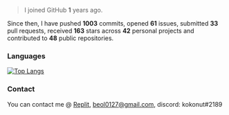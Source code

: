 > I joined GitHub **1** years ago.

Since then, I have pushed **1003** commits, opened **61** issues, submitted **33** pull requests, received **163** stars across **42** personal projects and contributed to **48** public repositories.


### Languages

[![Top Langs](https://github-readme-stats.vercel.app/api/top-langs/?username=JBYT27&layout=compact&langs_count=8)](https://github.com/anuraghazra/github-readme-stats)


### Contact
You can contact me @ [Replit](https://replit.com/@JBloves27), beol0127@gmail.com, discord: kokonut#2189
